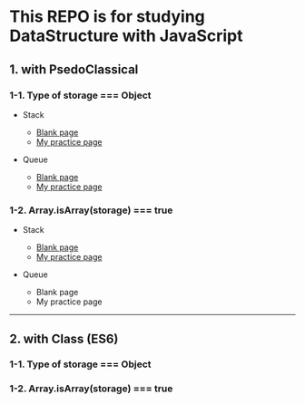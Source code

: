 # This REPO is for studying DataStructure with JavaScript


## 1. with PsedoClassical

### 1-1. Type of storage === Object
  - Stack 
    - [Blank page](pseudoclassical/object/blank/blank-stack-pseudoclassical-object.js)
    - [My practice page](pseudoclassical/object/result/result-stack-pseudoclassical-object.js)
    
  - Queue
    - [Blank page](pseudoclassical/object/blank/blank-queue-pseudoclassical-object.js)
    - [My practice page](pseudoclassical/object/result/result-queue-pseudoclassical-object.js)
    
### 1-2. Array.isArray(storage) === true
  - Stack
    - [Blank page](pseudoclassical/array/blank/blank-stack-pseudoclassical-array.js)
    - [My practice page](pseudoclassical/array/result/result-stack-pseudoclassical-array.js)
    
  - Queue
    - Blank page
    - My practice page
    
    
<hr>

## 2. with Class (ES6)
### 1-1. Type of storage === Object
### 1-2. Array.isArray(storage) === true
